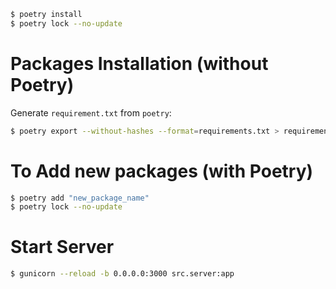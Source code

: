 ```bash
$ poetry install
$ poetry lock --no-update
```

# Packages Installation (without Poetry)

<!-- Generate requirement.txt from poetry-->

Generate `requirement.txt` from `poetry`:

```bash
$ poetry export --without-hashes --format=requirements.txt > requirements.txt
```


# To Add new packages (with Poetry)

```bash
$ poetry add "new_package_name"
$ poetry lock --no-update
```
# Start Server
```bash
$ gunicorn --reload -b 0.0.0.0:3000 src.server:app
```
